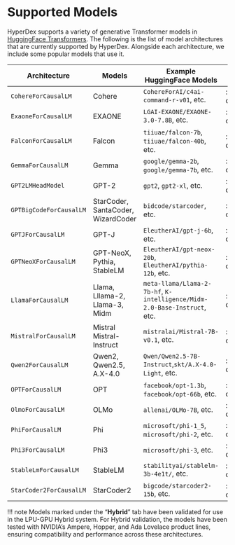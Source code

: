 # Supported Models

HyperDex supports a variety of generative Transformer models in [HuggingFace Transformers](https://huggingface.co/models). The following is the list of model architectures that are currently supported by HyperDex. Alongside each architecture, we include some popular models that use it.

|**Architecture**         |**Models**                             |**Example HuggingFace Models**                                            |**Orion**        |**Hybrid**       |
|-------------------------|---------------------------------------|--------------------------------------------------------------------------|-----------------|-----------------|
|`CohereForCausalLM`      |Cohere                                 |`CohereForAI/c4ai-command-r-v01`, etc.                                    |:material-check: |:material-check: |
|`ExaoneForCausalLM`      |EXAONE                                 |`LGAI-EXAONE/EXAONE-3.0-7.8B`, etc.                                       |:material-check: |:material-close: |
|`FalconForCausalLM`      |Falcon                                 |`tiiuae/falcon-7b`, `tiiuae/falcon-40b`, etc.                             |:material-check: |:material-close: |
|`GemmaForCausalLM`       |Gemma                                  |`google/gemma-2b`, `google/gemma-7b`, etc.                                |:material-check: |:material-close: |
|`GPT2LMHeadModel`        |GPT-2                                  |`gpt2`, `gpt2-xl`, etc.                                                   |:material-check: |:material-check: |
|`GPTBigCodeForCausalLM`  |StarCoder, SantaCoder, WizardCoder     |`bidcode/starcoder`, etc.                                                 |:material-check: |:material-close: |
|`GPTJForCausalLM`        |GPT-J                                  |`EleutherAI/gpt-j-6b`, etc.                                               |:material-check: |:material-close: |
|`GPTNeoXForCausalLM`     |GPT-NeoX,<br>Pythia,<br>StableLM       |`EleutherAI/gpt-neox-20b`, `EleutherAI/pythia-12b`, etc.                  |:material-check: |:material-close: |
|`LlamaForCausalLM`       |Llama,<br>Lllama-2,<br>Llama-3,<br>Midm|`meta-llama/Llama-2-7b-hf`, `K-intelligence/Midm-2.0-Base-Instruct`, etc. |:material-check: |:material-check: |
|`MistralForCausalLM`     |Mistral<br>Mistral-Instruct            |`mistralai/Mistral-7B-v0.1`, etc.                                         |:material-check: |:material-check: |
|`Qwen2ForCausalLM`       |Qwen2,<br>Qwen2.5,<br>A.X-4.0          |`Qwen/Qwen2.5-7B-Instruct`,`skt/A.X-4.0-Light`, etc.                      |:material-check: |:material-check: |
|`OPTForCausalLM`         |OPT                                    |`facebook/opt-1.3b`, `facebook/opt-66b`, etc.                             |:material-check: |:material-check: |
|`OlmoForCausalLM`        |OLMo                                   |`allenai/OLMo-7B`, etc.                                                   |:material-check: |:material-close: |
|`PhiForCausalLM`         |Phi                                    |`microsoft/phi-1_5`, `microsoft/phi-2`, etc.                              |:material-check: |:material-close: |
|`Phi3ForCausalLM`        |Phi3                                   |`microsoft/phi-3`, etc.                                                   |:material-check: |:material-check: |
|`StableLmForCausalLM`    |StableLM                               |`stabilityai/stablelm-3b-4e1t/`, etc.                                     |:material-check: |:material-close: |
|`StarCoder2ForCausalLM`  |StarCoder2                             |`bigcode/starcoder2-15b`, etc.                                            |:material-check: |:material-close: |

!!! note
    Models marked under the “**Hybrid**” tab have been validated for use in the LPU-GPU Hybrid system. For Hybrid validation, the models have been tested with NVIDIA’s Ampere, Hopper, and Ada Lovelace product lines, ensuring compatibility and performance across these architectures.
